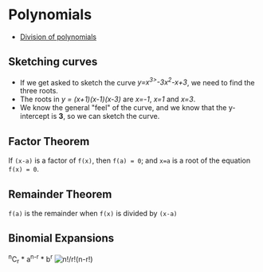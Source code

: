 Polynomials
===========

* [Division of polynomials](http://www.purplemath.com/modules/polydiv2.htm)

Sketching curves
----------------
* If we get asked to sketch the curve *y=x<sup>3></sup>-3x<sup>2</sup>-x+3*, we need to find the three roots.
* The roots in *y = (x+1)(x-1)(x-3)* are *x=-1*, *x=1* and *x=3*.
* We know the general "feel" of the curve, and we know that the y-intercept is **3**, so we can sketch the curve.

Factor Theorem
---------------
If `(x-a)` is a factor of `f(x)`, then `f(a) = 0`; and `x=a` is a root of the equation `f(x) = 0`.

Remainder Theorem
-----------------
`f(a)` is the remainder when `f(x)` is divided by `(x-a)`

Binomial Expansions
-------------------
<sup>n</sup>C<sub>r</sub> * a<sup>n-r</sup> * b<sup>r</sup>
![n!/r!(n-r!)](http://qs.lc/whmg8)
